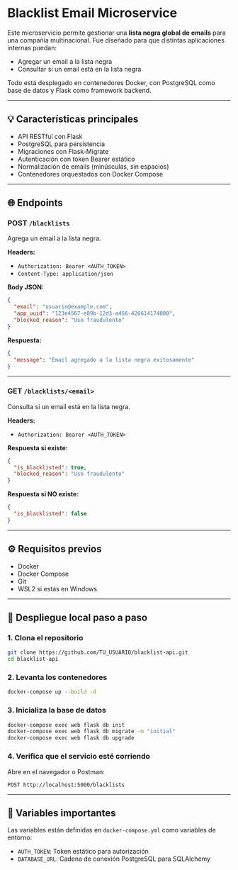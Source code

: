 # Blacklist Email Microservice

Este microservicio permite gestionar una **lista negra global de emails** para una compañía multinacional. Fue diseñado para que distintas aplicaciones internas puedan:

- Agregar un email a la lista negra
- Consultar si un email está en la lista negra

Todo está desplegado en contenedores Docker, con PostgreSQL como base de datos y Flask como framework backend.

---

## 💡 Características principales

- API RESTful con Flask
- PostgreSQL para persistencia
- Migraciones con Flask-Migrate
- Autenticación con token Bearer estático
- Normalización de emails (minúsculas, sin espacios)
- Contenedores orquestados con Docker Compose

---

## 🌐 Endpoints

### POST `/blacklists`
Agrega un email a la lista negra.

**Headers:**
- `Authorization: Bearer <AUTH_TOKEN>`
- `Content-Type: application/json`

**Body JSON:**
```json
{
  "email": "usuario@example.com",
  "app_uuid": "123e4567-e89b-12d3-a456-426614174000",
  "blocked_reason": "Uso fraudulento"
}
```

**Respuesta:**
```json
{
  "message": "Email agregado a la lista negra exitosamente"
}
```

---

### GET `/blacklists/<email>`
Consulta si un email está en la lista negra.

**Headers:**
- `Authorization: Bearer <AUTH_TOKEN>`

**Respuesta si existe:**
```json
{
  "is_blacklisted": true,
  "blocked_reason": "Uso fraudulento"
}
```

**Respuesta si NO existe:**
```json
{
  "is_blacklisted": false
}
```

---

## ⚙️ Requisitos previos
- Docker
- Docker Compose
- Git
- WSL2 si estás en Windows

---

## 🚀 Despliegue local paso a paso

### 1. Clona el repositorio
```bash
git clone https://github.com/TU_USUARIO/blacklist-api.git
cd blacklist-api
```

### 2. Levanta los contenedores
```bash
docker-compose up --build -d
```

### 3. Inicializa la base de datos
```bash
docker-compose exec web flask db init
docker-compose exec web flask db migrate -m "initial"
docker-compose exec web flask db upgrade
```

### 4. Verifica que el servicio esté corriendo
Abre en el navegador o Postman:
```
POST http://localhost:5000/blacklists
```

---

## 📓 Variables importantes

Las variables están definidas en `docker-compose.yml` como variables de entorno:

- `AUTH_TOKEN`: Token estático para autorización
- `DATABASE_URL`: Cadena de conexión PostgreSQL para SQLAlchemy

